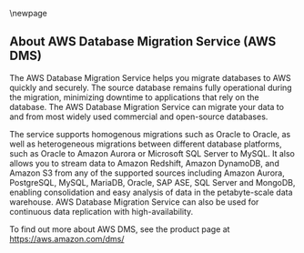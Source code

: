 \newpage

## About AWS Database Migration Service (AWS DMS)

The AWS Database Migration Service helps you migrate databases to AWS quickly and securely. The source database remains fully operational during the migration, minimizing downtime to applications that rely on the database. The AWS Database Migration Service can migrate your data to and from most widely used commercial and open-source databases.

The service supports homogenous migrations such as Oracle to Oracle, as well as heterogeneous migrations between different database platforms, such as Oracle to Amazon Aurora or Microsoft SQL Server to MySQL. It also allows you to stream data to Amazon Redshift, Amazon DynamoDB, and Amazon S3 from any of the supported sources including Amazon Aurora, PostgreSQL, MySQL, MariaDB, Oracle, SAP ASE, SQL Server and MongoDB, enabling consolidation and easy analysis of data in the petabyte-scale data warehouse. AWS Database Migration Service can also be used for continuous data replication with high-availability.

To find out more about AWS DMS, see the product page at <https://aws.amazon.com/dms/>